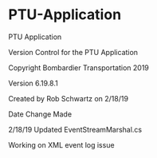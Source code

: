# PTU-Application
PTU Application

Version Control for the PTU Application

Copyright Bombardier Transportation 2019

Version 6.19.8.1

Created by Rob Schwartz on  2/18/19

Date				Change Made

2/18/19				Updated EventStreamMarshal.cs

Working on XML event log issue


